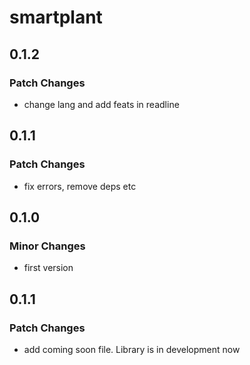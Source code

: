 # smartplant

## 0.1.2

### Patch Changes

- change lang and add feats in readline

## 0.1.1

### Patch Changes

- fix errors, remove deps etc

## 0.1.0

### Minor Changes

- first version

## 0.1.1

### Patch Changes

- add coming soon file. Library is in development now
